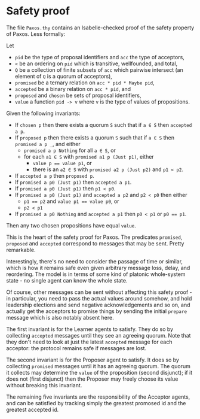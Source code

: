 # Safety proof

The file `Paxos.thy` contains an Isabelle-checked proof of the safety property of Paxos. Less formally:

Let 
- `pid` be the type of proposal identifiers and `acc` the type of acceptors,
- `<` be an ordering on `pid` which is transitive, wellfounded, and total,
- `Q` be a collection of finite subsets of `acc` which pairwise intersect (an element of `Q` is a quorum of acceptors),
- `promised` be a ternary relation on `acc * pid * Maybe pid`,
- `accepted` be a binary relation on `acc * pid`, and
- `proposed` and `chosen` be sets of proposal identifiers,
- `value` a function `pid -> v` where `v` is the type of values of propositions.

Given the following invariants:

- If `chosen p` then there exists a quorum `S` such that if `a ∈ S` then `accepted a p`.
- If `proposed p` then there exists a quorum `S` such that if `a ∈ S` then `promised a p _`, and either
  - `promised a p Nothing` for all `a ∈ S`, or
  - for each `a1 ∈ S` with `promised a1 p (Just p1)`, either
    - `value p == value p1`, or
    - there is an `a2 ∈ S` with `promised a2 p (Just p2)` and `p1 < p2`.
- If `accepted a p` then `proposed p`.
- If `promised a p0 (Just p1)` then `accepted a p1`.
- If `promised a p0 (Just p1)` then `p1 < p0`.
- If `promised a p0 (Just p1)` and `accepted a p2` and `p2 < p0` then either
  - `p1 == p2` and `value p1 == value p0`, or
  - `p2 < p1`
- If `promised a p0 Nothing` and `accepted a p1` then `p0 < p1` or `p0 == p1`.

Then any two chosen propositions have equal `value`.

This is the heart of the safety proof for Paxos. The predicates `promised`, `proposed` and `accepted` correspond to messages that may be sent. Pretty remarkable.

Interestingly, there's no need to consider the passage of time or similar, which is how it remains safe even given arbitrary message loss, delay, and reordering. The model is in terms of some kind of platonic whole-system state - no single agent can know the whole state.

Of course, other messages can be sent without affecting this safety proof - in particular, you need to pass the actual values around somehow, and hold leadership elections and send negative acknowledgements and so on, and actually get the acceptors to promise things by sending the initial `prepare` message which is also notably absent here.

The first invariant is for the Learner agents to satisfy. They do so by collecting `accepted` messages until they see an agreeing quorum. Note that they don't need to look at just the latest `accepted` message for each acceptor: the protocol remains safe if messages are lost.

The second invariant is for the Proposer agent to satisfy. It does so by collecting `promised` messages until it has an agreeing quorum. The quorum it collects may determine the `value` of the proposition (second disjunct); if it does not (first disjunct) then the Proposer may freely choose its value without breaking this invariant.

The remaining five invariants are the responsibility of the Acceptor agents, and can be satisfied by tracking simply the greatest promosed id and the greatest accepted id.

